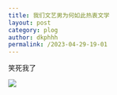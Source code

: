 ```yaml
---
title: 我们文艺男为何如此热衷文学
layout: post
category: plog
author: dkphhh
permalink: /2023-04-29-19-01
---
```

笑死我了

![](https://cdn.jsdelivr.net/gh/dkphhh/img/imgformessage/20230429190026.jpg)
